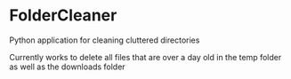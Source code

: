 # FolderCleaner
Python application for cleaning cluttered directories

Currently works to delete all files that are over a day old in the temp folder as well as the downloads folder
